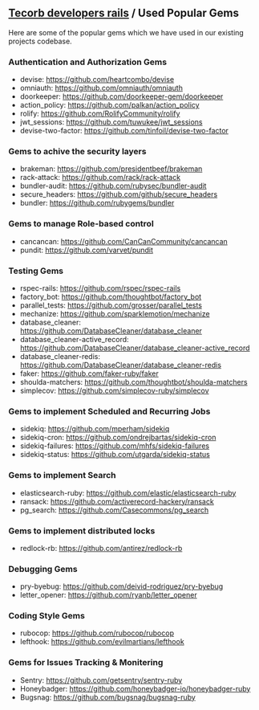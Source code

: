 ## [Tecorb developers rails](https://github.com/TecOrb-Developers/handbook/blob/main/rails) / Used Popular Gems
Here are some of the popular gems which we have used in our existing projects codebase.

### Authentication and Authorization Gems
- devise: https://github.com/heartcombo/devise
- omniauth: https://github.com/omniauth/omniauth
- doorkeeper: https://github.com/doorkeeper-gem/doorkeeper
- action_policy: https://github.com/palkan/action_policy
- rolify: https://github.com/RolifyCommunity/rolify
- jwt_sessions: https://github.com/tuwukee/jwt_sessions
- devise-two-factor: https://github.com/tinfoil/devise-two-factor

### Gems to achive the security layers 
- brakeman: https://github.com/presidentbeef/brakeman
- rack-attack: https://github.com/rack/rack-attack
- bundler-audit: https://github.com/rubysec/bundler-audit
- secure_headers: https://github.com/github/secure_headers
- bundler: https://github.com/rubygems/bundler

### Gems to manage Role-based control
- cancancan: https://github.com/CanCanCommunity/cancancan
- pundit: https://github.com/varvet/pundit

### Testing Gems
- rspec-rails: https://github.com/rspec/rspec-rails
- factory_bot: https://github.com/thoughtbot/factory_bot
- parallel_tests: https://github.com/grosser/parallel_tests
- mechanize: https://github.com/sparklemotion/mechanize
- database_cleaner: https://github.com/DatabaseCleaner/database_cleaner
- database_cleaner-active_record: https://github.com/DatabaseCleaner/database_cleaner-active_record
- database_cleaner-redis: https://github.com/DatabaseCleaner/database_cleaner-redis
- faker: https://github.com/faker-ruby/faker
- shoulda-matchers: https://github.com/thoughtbot/shoulda-matchers
- simplecov: https://github.com/simplecov-ruby/simplecov

### Gems to implement Scheduled and Recurring Jobs
- sidekiq: https://github.com/mperham/sidekiq
- sidekiq-cron: https://github.com/ondrejbartas/sidekiq-cron
- sidekiq-failures: https://github.com/mhfs/sidekiq-failures
- sidekiq-status: https://github.com/utgarda/sidekiq-status

### Gems to implement Search
- elasticsearch-ruby: https://github.com/elastic/elasticsearch-ruby
- ransack: https://github.com/activerecord-hackery/ransack
- pg_search: https://github.com/Casecommons/pg_search

### Gems to implement distributed locks
- redlock-rb: https://github.com/antirez/redlock-rb

### Debugging Gems
- pry-byebug: https://github.com/deivid-rodriguez/pry-byebug
- letter_opener: https://github.com/ryanb/letter_opener

### Coding Style Gems
- rubocop: https://github.com/rubocop/rubocop
- lefthook: https://github.com/evilmartians/lefthook

### Gems for Issues Tracking & Monitering
- Sentry: https://github.com/getsentry/sentry-ruby
- Honeybadger: https://github.com/honeybadger-io/honeybadger-ruby
- Bugsnag: https://github.com/bugsnag/bugsnag-ruby